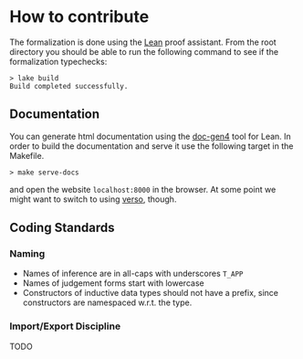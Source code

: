 # How to contribute

The formalization is done using the [Lean](https://lean-lang.org) proof assistant.
From the root directory you should be able to run the following command to see if the formalization typechecks:

```console
> lake build
Build completed successfully.
```

## Documentation

You can generate html documentation using the [doc-gen4](https://github.com/leanprover/doc-gen4) tool for Lean.
In order to build the documentation and serve it use the following target in the Makefile.

```console
> make serve-docs
```
and open the website `localhost:8000` in the browser.
At some point we might want to switch to using [verso](https://github.com/leanprover/verso), though.

## Coding Standards

### Naming

- Names of inference are in all-caps with underscores `T_APP`
- Names of judgement forms start with lowercase
- Constructors of inductive data types should not have a prefix, since constructors are namespaced w.r.t. the type.

### Import/Export Discipline

TODO